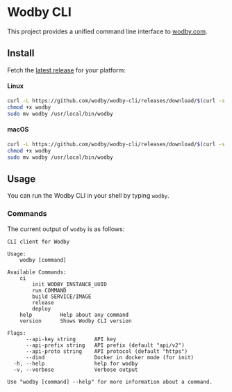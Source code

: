 # Wodby CLI

This project provides a unified command line interface to [wodby.com](https://wodby.com).

## Install

Fetch the [latest release](https://github.com/wodby/wodby-cli/releases) for your platform:

#### Linux

```bash
curl -L https://github.com/wodby/wodby-cli/releases/download/$(curl -s https://api.github.com/repos/wodby/wodby-cli/releases/latest | grep tag_name | cut -d '"' -f 4)/wodby-linux-amd64.tar.gz | tar xvz
chmod +x wodby
sudo mv wodby /usr/local/bin/wodby
```

#### macOS

```bash
curl -L https://github.com/wodby/wodby-cli/releases/download/$(curl -s https://api.github.com/repos/wodby/wodby-cli/releases/latest | grep tag_name | cut -d '"' -f 4)/wodby-darwin-amd64.tar.gz | tar xvz
chmod +x wodby
sudo mv wodby /usr/local/bin/wodby
```

## Usage

You can run the Wodby CLI in your shell by typing `wodby`.

### Commands

The current output of `wodby` is as follows:

```
CLI client for Wodby

Usage:
    wodby [command]

Available Commands:
    ci
        init WODBY_INSTANCE_UUID
        run COMMAND
        build SERVICE/IMAGE
        release
        deploy
    help         Help about any command
    version      Shows Wodby CLI version

Flags:
      --api-key string      API key
      --api-prefix string   API prefix (default "api/v2")
      --api-proto string    API protocol (default "https")
      --dind                Docker in docker mode (for init)
  -h, --help                help for wodby
  -v, --verbose             Verbose output

Use "wodby [command] --help" for more information about a command.
```
